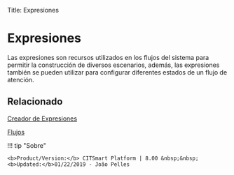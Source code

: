 Title: Expresiones

# Expresiones

Las expresiones son recursos utilizados en los flujos del sistema para permitir la construcción de diversos escenarios, además, las expresiones también se pueden utilizar para configurar diferentes estados de un flujo de atención.

## Relacionado

[Creador de Expresiones][1]  

[Flujos][2]

[1]:/es-es/citsmart-platform-8/platform-administration/flow-maintenance/expressions-creator.html
[2]:/es-es/citsmart-platform-8/platform-administration/flow-maintenance/flows.html


!!! tip "Sobre"

    <b>Product/Version:</b> CITSmart Platform | 8.00 &nbsp;&nbsp;
    <b>Updated:</b>01/22/2019 - João Pelles  

